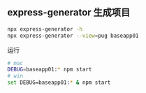## express-generator 生成项目
```bash
npx express-generator -h
npx express-generator --view=pug baseapp01
```
运行
```bash
# mac
DEBUG=baseapp01:* npm start
# win
set DEBUG=baseapp01:* & npm start
```